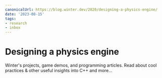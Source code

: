 ```yaml
---
canonicalUrl: https://blog.winter.dev/2020/designing-a-physics-engine/
date: '2023-08-15'
tags:
- research
- inbox
---
```


# Designing a physics engine

Winter's projects, game demos, and programming articles. Read about cool practices & other useful insights into C++ and more...